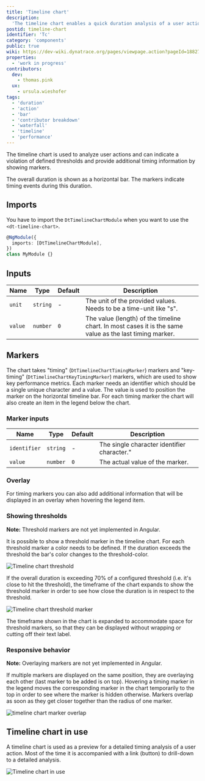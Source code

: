```yaml
---
title: 'Timeline chart'
description:
  'The timeline chart enables a quick duration analysis of a user action.'
postid: timeline-chart
identifier: 'Tc'
category: 'components'
public: true
wiki: https://dev-wiki.dynatrace.org/pages/viewpage.action?pageId=188274630
properties:
  - 'work in progress'
contributors:
  dev:
    - thomas.pink
  ux:
    - ursula.wieshofer
tags:
  - 'duration'
  - 'action'
  - 'bar'
  - 'contributor breakdown'
  - 'waterfall'
  - 'timeline'
  - 'performance'
---
```


The timeline chart is used to analyze user actions and can indicate a violation
of defined thresholds and provide additional timing information by showing
markers.

The overall duration is shown as a horizontal bar. The markers indicate timing
events during this duration.

<docs-source-example example="TimelineChartDefaultExample"></docs-source-example>

## Imports

You have to import the `DtTimelineChartModule` when you want to use the
`<dt-timeline-chart>`.

```typescript
@NgModule({
  imports: [DtTimelineChartModule],
})
class MyModule {}
```

## Inputs

| Name    | Type     | Default | Description                                                                                             |
| ------- | -------- | ------- | ------------------------------------------------------------------------------------------------------- |
| `unit`  | `string` | -       | The unit of the provided values. Needs to be a time-unit like "s".                                      |
| `value` | `number` | `0`     | The value (length) of the timeline chart. In most cases it is the same value as the last timing marker. |

## Markers

The chart takes "timing" (`DtTimelineChartTimingMarker`) markers and
"key-timing" (`DtTimelineChartKeyTimingMarker`) markers, which are used to show
key performance metrics. Each marker needs an identifier which should be a
single unique character and a value. The value is used to position the marker on
the horizontal timeline bar. For each timing marker the chart will also create
an item in the legend below the chart.

### Marker inputs

| Name         | Type     | Default | Description                                 |
| ------------ | -------- | ------- | ------------------------------------------- |
| `identifier` | `string` | -       | The single character identifier character." |
| `value`      | `number` | `0`     | The actual value of the marker.             |

### Overlay

For timing markers you can also add additional information that will be
displayed in an overlay when hovering the legend item.

<docs-source-example example="TimelineChartOverlayExample"></docs-source-example>

### Showing thresholds

**Note:** Threshold markers are not yet implemented in Angular.

It is possible to show a threshold marker in the timeline chart. For each
threshold marker a color needs to be defined. If the duration exceeds the
threshold the bar's color changes to the threshold-color.

![Timeline chart threshold](https://dt-cdn.net/images/timeline-chart-threshold-618-68e05c6ece.png)

If the overall duration is exceeding 70% of a configured threshold (i.e. it's
close to hit the threshold), the timeframe of the chart expands to show the
threshold marker in order to see how close the duration is in respect to the
threshold.

![Timeline chart threshold marker](https://dt-cdn.net/images/timeline-chart-threshold-marker-618-08731581c2.jpg)

The timeframe shown in the chart is expanded to accommodate space for threshold
markers, so that they can be displayed without wrapping or cutting off their
text label.

### Responsive behavior

**Note:** Overlaying markers are not yet implemented in Angular.

If multiple markers are displayed on the same position, they are overlaying each
other (last marker to be added is on top). Hovering a timing marker in the
legend moves the corresponding marker in the chart temporarily to the top in
order to see where the marker is hidden otherwise. Markers overlap as soon as
they get closer together than the radius of one marker.

![timeline chart marker overlap](https://dt-cdn.net/images/timeline-chart-marker-overlap-160-22f3d859c7.jpg)

## Timeline chart in use

A timeline chart is used as a preview for a detailed timing analysis of a user
action. Most of the time it is accompanied with a link (button) to drill-down to
a detailed analysis.

![Timeline chart in use](https://dt-cdn.net/images/timeline-chart-in-use-726-3af8a337f4.jpg)
